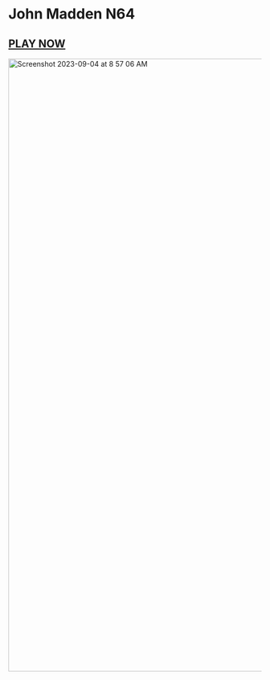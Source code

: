 # John Madden N64
## <a href="https://madden.JesseJesse.com">PLAY NOW</a>

<img width="1220" alt="Screenshot 2023-09-04 at 8 57 06 AM" src="https://github.com/sudo-self/madden/assets/119916323/81eab344-4880-4279-9a77-ae64429f39b6">
